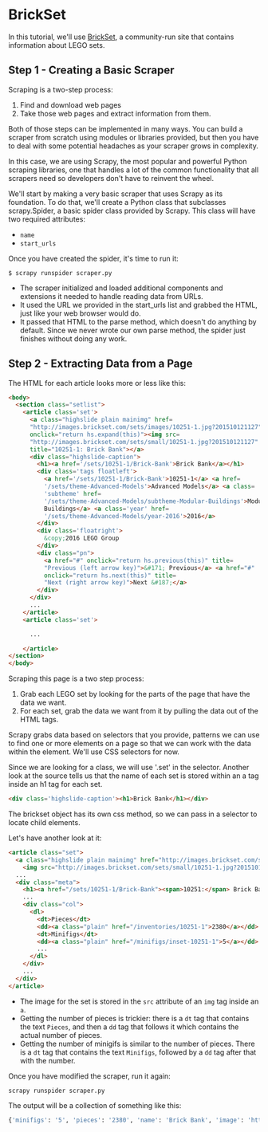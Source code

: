 # BrickSet

In this tutorial, we'll use [BrickSet](https://brickset.com/), a community-run site that contains information about LEGO sets.


## Step 1 - Creating a Basic Scraper
Scraping is a two-step process:
1. Find and download web pages
2. Take those web pages and extract information from them.

Both of those steps can be implemented in many ways. You can build a scraper from scratch using modules or libraries provided, but then you have to deal with some potential headaches as your scraper grows in complexity.

In this case, we are using Scrapy, the most popular and powerful Python scraping libraries, one that handles a lot of the common functionality that all scrapers need so developers don't have to reinvent the wheel.

We'll start by making a very basic scraper that uses Scrapy as its foundation. To do that, we'll create a Python class that subclasses scrapy.Spider, a basic spider class provided by Scrapy. This class will have two required attributes:

- `name`
- `start_urls`

Once you have created the spider, it's time to run it:

`$ scrapy runspider scraper.py`


- The scraper initialized and loaded additional components and extensions it needed to handle reading data from URLs.
- It used the URL we provided in the start_urls list and grabbed the HTML, just like your web browser would do.
- It passed that HTML to the parse method, which doesn't do anything by default. Since we never wrote our own parse method, the spider just finishes without doing any work.

## Step 2 - Extracting Data from a Page

The HTML for each article looks more or less like this:

```html
<body>
  <section class="setlist">
    <article class='set'>
      <a class="highslide plain mainimg" href=
      "http://images.brickset.com/sets/images/10251-1.jpg?201510121127"
      onclick="return hs.expand(this)"><img src=
      "http://images.brickset.com/sets/small/10251-1.jpg?201510121127"
      title="10251-1: Brick Bank"></a>
      <div class="highslide-caption">
        <h1><a href='/sets/10251-1/Brick-Bank'>Brick Bank</a></h1>
        <div class='tags floatleft'>
          <a href='/sets/10251-1/Brick-Bank'>10251-1</a> <a href=
          '/sets/theme-Advanced-Models'>Advanced Models</a> <a class=
          'subtheme' href=
          '/sets/theme-Advanced-Models/subtheme-Modular-Buildings'>Modular
          Buildings</a> <a class='year' href=
          '/sets/theme-Advanced-Models/year-2016'>2016</a>
        </div>
        <div class='floatright'>
          &copy;2016 LEGO Group
        </div>
        <div class="pn">
          <a href="#" onclick="return hs.previous(this)" title=
          "Previous (left arrow key)">&#171; Previous</a> <a href="#"
          onclick="return hs.next(this)" title=
          "Next (right arrow key)">Next &#187;</a>
        </div>
      </div>
      ...
    </article>
    <article class='set'>

      ...

    </article>
</section>
</body>
```

Scraping this page is a two step process:
1. Grab each LEGO set by looking for the parts of the page that have the data we want.
2. For each set, grab the data we want from it by pulling the data out of the HTML tags.

Scrapy grabs data based on selectors that you provide, patterns we can use to find one or more elements on a page so that we can work with the data within the element. We'll use CSS selectors for now.

Since we are looking for a class, we will use '.set' in the selector. Another look at the source tells us that the name of each set is stored within an a tag inside an h1 tag for each set.

```html
<div class='highslide-caption'><h1>Brick Bank</h1></div>
```

The brickset object has its own css method, so we can pass in a selector to locate child elements.

Let's have another look at it:

```html
<article class="set">
  <a class="highslide plain mainimg" href="http://images.brickset.com/sets/images/10251-1.jpg?201510121127" onclick="return hs.expand(this)">
    <img src="http://images.brickset.com/sets/small/10251-1.jpg?201510121127" title="10251-1: Brick Bank"></a>
  ...
  <div class="meta">
    <h1><a href="/sets/10251-1/Brick-Bank"><span>10251:</span> Brick Bank</a> </h1>
    ...
    <div class="col">
      <dl>
        <dt>Pieces</dt>
        <dd><a class="plain" href="/inventories/10251-1">2380</a></dd>
        <dt>Minifigs</dt>
        <dd><a class="plain" href="/minifigs/inset-10251-1">5</a></dd>
        ...
      </dl>
    </div>
    ...
  </div>
</article>
```

- The image for the set is stored in the `src` attribute of an `img` tag inside an `a`.
- Getting the number of pieces is trickier: there is a `dt` tag that contains the text `Pieces`, and then a `dd` tag that follows it which contains the actual number of pieces.
- Getting the number of minigifs is similar to the number of pieces. There is a `dt` tag that contains the text `Minifigs`, followed by a `dd` tag after that with the number.

Once you have modified the scraper, run it again:

```scrapy runspider scraper.py```

The output will be a collection of something like this:

```python
{'minifigs': '5', 'pieces': '2380', 'name': 'Brick Bank', 'image': 'http://images.brickset.com/sets/small/10251-1.jpg?201510121127'}
```
